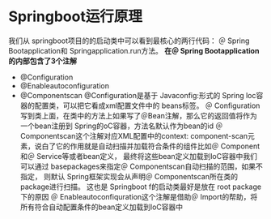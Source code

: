 # Springboot运行原理
我们从 springboot项目的的启动类中可以看到最核心的两行代码：
＠ Spring Bootapplication和 Springapplication.run方法。
**在＠ Spring Bootapplication的内部包含了3个注解**
- 	@Configuration
- 	@Enableautoconfiguration
- 	@Componentscan
@Configuration是基于 Javaconfig:形式的 Spring loc容器的配置类，可以把它看成xml配置文件中的 beans标签。
      ＠ Configuration写到类上面，在类中的方法上如果写了＠Bean注解，那么它的返回值将作为一个bean注册到 Spring的oC容器，方法名默认作为bean的id
＠ Componentscan这个注解对应XML配置中的context: component-scan元素，说白了它的作用就是自动扫描并加载符合条件的组件比如＠ Component和＠ Service等或者bean定义，
   最终将这些bean定义加载到loC容器中我们可以通过 basepackages来指定＠ Componentscan自动扫描的范围，如果不指定，
   则默认 Spring框架实现会从声明＠ Componentscan所在类的package进行扫描。
    这也是 Springboot f的启动类最好是放在 root package下的原因
＠ Enableautoconfiquration这个注解是借助＠ Import的帮助，将所有符合自动配置条件的bean定义加载到loC容器中